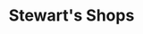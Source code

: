 ---
title: "Stewart's Shops"
url: /gloversville/stewarts-shops-state-route-29a/
shop: convenience
---